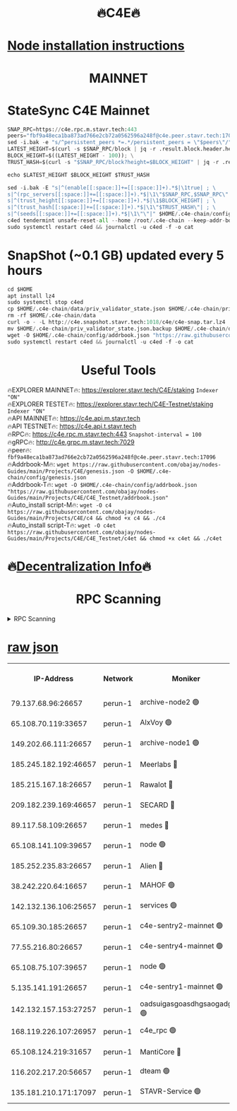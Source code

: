 <h1 align="center"> 🔥C4E🔥</h1>

[Node installation instructions](https://github.com/obajay/nodes-Guides/tree/main/Projects/C4E)
=

<h1 align="center"> MAINNET</h1>

# StateSync C4E Mainnet
```python
SNAP_RPC=https://c4e.rpc.m.stavr.tech:443
peers="fbf9a48eca1ba873ad766e2cb72a0562596a248f@c4e.peer.stavr.tech:17096"
sed -i.bak -e "s/^persistent_peers *=.*/persistent_peers = \"$peers\"/" $HOME/.c4e-chain/config/config.toml
LATEST_HEIGHT=$(curl -s $SNAP_RPC/block | jq -r .result.block.header.height); \
BLOCK_HEIGHT=$((LATEST_HEIGHT - 100)); \
TRUST_HASH=$(curl -s "$SNAP_RPC/block?height=$BLOCK_HEIGHT" | jq -r .result.block_id.hash)

echo $LATEST_HEIGHT $BLOCK_HEIGHT $TRUST_HASH

sed -i.bak -E "s|^(enable[[:space:]]+=[[:space:]]+).*$|\1true| ; \
s|^(rpc_servers[[:space:]]+=[[:space:]]+).*$|\1\"$SNAP_RPC,$SNAP_RPC\"| ; \
s|^(trust_height[[:space:]]+=[[:space:]]+).*$|\1$BLOCK_HEIGHT| ; \
s|^(trust_hash[[:space:]]+=[[:space:]]+).*$|\1\"$TRUST_HASH\"| ; \
s|^(seeds[[:space:]]+=[[:space:]]+).*$|\1\"\"|" $HOME/.c4e-chain/config/config.toml
c4ed tendermint unsafe-reset-all --home /root/.c4e-chain --keep-addr-book
sudo systemctl restart c4ed && journalctl -u c4ed -f -o cat
```
# SnapShot (~0.1 GB) updated every 5 hours
```python
cd $HOME
apt install lz4
sudo systemctl stop c4ed
cp $HOME/.c4e-chain/data/priv_validator_state.json $HOME/.c4e-chain/priv_validator_state.json.backup
rm -rf $HOME/.c4e-chain/data
curl -o - -L http://c4e.snapshot.stavr.tech:1018/c4e/c4e-snap.tar.lz4 | lz4 -c -d - | tar -x -C $HOME/.c4e-chain --strip-components 2
mv $HOME/.c4e-chain/priv_validator_state.json.backup $HOME/.c4e-chain/data/priv_validator_state.json
wget -O $HOME/.c4e-chain/config/addrbook.json "https://raw.githubusercontent.com/obajay/nodes-Guides/main/Projects/C4E/addrbook.json"
sudo systemctl restart c4ed && journalctl -u c4ed -f -o cat
```
 <h1 align="center"> Useful Tools</h1>

🔥EXPLORER MAINNET🔥:  https://explorer.stavr.tech/C4E/staking            `Indexer "ON"` \
🔥EXPLORER TESTET🔥:   https://explorer.stavr.tech/C4E-Testnet/staking     `Indexer "ON"` \
🔥API MAINNET🔥:       https://c4e.api.m.stavr.tech \
🔥API TESTNET🔥:       https://c4e.api.t.stavr.tech \
🔥RPC🔥:               https://c4e.rpc.m.stavr.tech:443                  `Snapshot-interval = 100` \
🔥gRPC🔥:              http://c4e.grpc.m.stavr.tech:7029 \
🔥peer🔥:              `fbf9a48eca1ba873ad766e2cb72a0562596a248f@c4e.peer.stavr.tech:17096` \
🔥Addrbook-M🔥:    ```wget https://raw.githubusercontent.com/obajay/nodes-Guides/main/Projects/C4E/genesis.json -O $HOME/.c4e-chain/config/genesis.json``` \
🔥Addrbook-T🔥:    ```wget -O $HOME/.c4e-chain/config/addrbook.json "https://raw.githubusercontent.com/obajay/nodes-Guides/main/Projects/C4E/C4E_Testnet/addrbook.json"``` \
🔥Auto_install script-M🔥: ```wget -O c4 https://raw.githubusercontent.com/obajay/nodes-Guides/main/Projects/C4E/c4 && chmod +x c4 && ./c4``` \
🔥Auto_install script-T🔥: ```wget -O c4et https://raw.githubusercontent.com/obajay/nodes-Guides/main/Projects/C4E/C4E_Testnet/c4et && chmod +x c4et && ./c4et```

🔥[Decentralization Info](https://github.com/obajay/StateSync-snapshots/tree/main/Projects/C4E/Decentralization)🔥
=

<h1 align="center"> RPC Scanning</h1>

<details>
<summary>RPC Scanning</summary>

<h2 align="center"> We scan nodes in real time every 4 hours. And we provide the final result of RPC endpoints.
We cannot influence the operation of these nodes in any way. </h2>


```python
If Voting Power is higher than 0 --> then the Node is a validator of the network and may be subject to attack and be a potential threat to the chain.
```
```python
We marked such validators with a red symbol
```

</details>

[raw json](https://rpc-check.c4e.stavr.tech/c4e/rpc-c4e-result.json)
=



<table><tr><th>IP-Address</th><th>Network</th><th>Moniker</th><th>Latest Block Height</th><th>Earliest Block Height</th><th>Catching Up</th><th>Tx Index</th><th>Voting Power</th><th>Scan Time</th></tr><tr><td>79.137.68.96:26657</td><td>perun-1</td><td>archive-node2 🟢</td><td>7714934</td><td>1</td><td>False</td><td>on</td><td>0</td><td>2024-03-24T00:12:11.565328259UTC</td></tr><tr><td>65.108.70.119:33657</td><td>perun-1</td><td>AlxVoy 🟢</td><td>7715500</td><td>1</td><td>False</td><td>on</td><td>0</td><td>2024-03-24T00:12:26.170029982UTC</td></tr><tr><td>149.202.66.111:26657</td><td>perun-1</td><td>archive-node1 🟢</td><td>7715503</td><td>1</td><td>False</td><td>on</td><td>0</td><td>2024-03-24T00:12:42.368039303UTC</td></tr><tr><td>185.245.182.192:46657</td><td>perun-1</td><td>Meerlabs 🔴</td><td>7715504</td><td>1051501</td><td>False</td><td>on</td><td>344615</td><td>2024-03-24T00:12:47.371434459UTC</td></tr><tr><td>185.215.167.18:26657</td><td>perun-1</td><td>Rawalot 🔴</td><td>7715505</td><td>1090501</td><td>False</td><td>on</td><td>450091</td><td>2024-03-24T00:12:58.216783525UTC</td></tr><tr><td>209.182.239.169:46657</td><td>perun-1</td><td>SECARD 🔴</td><td>7715502</td><td>2616101</td><td>False</td><td>off</td><td>749308</td><td>2024-03-24T00:12:37.728123940UTC</td></tr><tr><td>89.117.58.109:26657</td><td>perun-1</td><td>medes 🔴</td><td>7715505</td><td>2826001</td><td>False</td><td>off</td><td>891025</td><td>2024-03-24T00:12:53.781233838UTC</td></tr><tr><td>65.108.141.109:39657</td><td>perun-1</td><td>node 🟢</td><td>7715498</td><td>5303301</td><td>False</td><td>on</td><td>0</td><td>2024-03-24T00:12:13.909252017UTC</td></tr><tr><td>185.252.235.83:26657</td><td>perun-1</td><td>Alien 🔴</td><td>7715503</td><td>6502501</td><td>False</td><td>on</td><td>648215</td><td>2024-03-24T00:12:42.647778752UTC</td></tr><tr><td>38.242.220.64:16657</td><td>perun-1</td><td>MAHOF 🟢</td><td>7715502</td><td>6885501</td><td>False</td><td>on</td><td>0</td><td>2024-03-24T00:12:40.080148547UTC</td></tr><tr><td>142.132.136.106:25657</td><td>perun-1</td><td>services 🟢</td><td>7715501</td><td>7012001</td><td>False</td><td>on</td><td>0</td><td>2024-03-24T00:12:28.734283679UTC</td></tr><tr><td>65.109.30.185:26657</td><td>perun-1</td><td>c4e-sentry2-mainnet 🟢</td><td>7715504</td><td>7284001</td><td>False</td><td>on</td><td>0</td><td>2024-03-24T00:12:47.078373279UTC</td></tr><tr><td>77.55.216.80:26657</td><td>perun-1</td><td>c4e-sentry4-mainnet 🟢</td><td>7715500</td><td>7297001</td><td>False</td><td>on</td><td>0</td><td>2024-03-24T00:12:25.846595186UTC</td></tr><tr><td>65.108.75.107:39657</td><td>perun-1</td><td>node 🟢</td><td>7715501</td><td>7300001</td><td>False</td><td>on</td><td>0</td><td>2024-03-24T00:12:29.026697147UTC</td></tr><tr><td>5.135.141.191:26657</td><td>perun-1</td><td>c4e-sentry1-mainnet 🟢</td><td>7715498</td><td>7300501</td><td>False</td><td>on</td><td>0</td><td>2024-03-24T00:12:11.026808298UTC</td></tr><tr><td>142.132.157.153:27257</td><td>perun-1</td><td>oadsuigasgoasdhgsaogadg 🟢</td><td>7715497</td><td>7574001</td><td>False</td><td>on</td><td>0</td><td>2024-03-24T00:12:08.722195652UTC</td></tr><tr><td>168.119.226.107:26957</td><td>perun-1</td><td>c4e_rpc 🟢</td><td>7715499</td><td>7615499</td><td>False</td><td>on</td><td>0</td><td>2024-03-24T00:12:19.104126682UTC</td></tr><tr><td>65.108.124.219:31657</td><td>perun-1</td><td>MantiCore 🔴</td><td>7715500</td><td>7615500</td><td>False</td><td>off</td><td>729991</td><td>2024-03-24T00:12:25.519150685UTC</td></tr><tr><td>116.202.217.20:56657</td><td>perun-1</td><td>dteam 🟢</td><td>7715498</td><td>7660701</td><td>False</td><td>on</td><td>0</td><td>2024-03-24T00:12:11.263244291UTC</td></tr><tr><td>135.181.210.171:17097</td><td>perun-1</td><td>STAVR-Service 🟢</td><td>7715501</td><td>7714501</td><td>False</td><td>on</td><td>0</td><td>2024-03-24T00:12:29.340367068UTC</td></tr></table>
